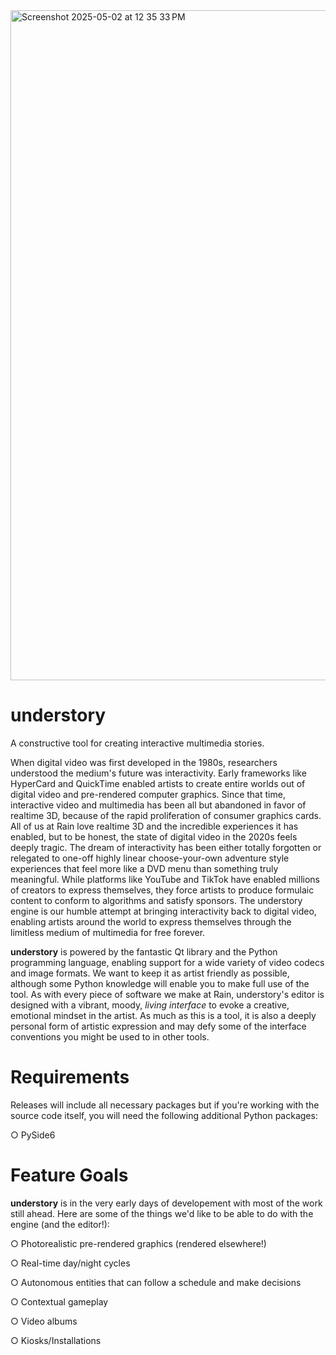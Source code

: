 <img width="1072" alt="Screenshot 2025-05-02 at 12 35 33 PM" src="https://github.com/user-attachments/assets/c86d01d7-5572-41d7-80f9-32251609c2fc" />

# understory

A constructive tool for creating interactive multimedia stories.

When digital video was first developed in the 1980s, researchers understood the medium's future was interactivity. Early frameworks like HyperCard and QuickTime enabled artists to create entire worlds out of digital video and pre-rendered computer graphics. Since that time, interactive video and multimedia has been all but abandoned in favor of realtime 3D, because of the rapid proliferation of consumer graphics cards. All of us at Rain love realtime 3D and the incredible experiences it has enabled, but to be honest, the state of digital video in the 2020s feels deeply tragic. The dream of interactivity has been either totally forgotten or relegated to one-off highly linear choose-your-own adventure style experiences that feel more like a DVD menu than something truly meaningful. While platforms like YouTube and TikTok have enabled millions of creators to express themselves, they force artists to produce formulaic content to conform to algorithms and satisfy sponsors. The understory engine is our humble attempt at bringing interactivity back to digital video, enabling artists around the world to express themselves through the limitless medium of multimedia for free forever.

**understory** is powered by the fantastic Qt library and the Python programming language, enabling support for a wide variety of video codecs and image formats. We want to keep it as artist friendly as possible, although some Python knowledge will enable you to make full use of the tool. As with every piece of software we make at Rain, understory's editor is designed with a vibrant, moody, *living interface* to evoke a creative, emotional mindset in the artist. As much as this is a tool, it is also a deeply personal form of artistic expression and may defy some of the interface conventions you might be used to in other tools. 

# Requirements

Releases will include all necessary packages but if you're working with the source code itself, you will need the following additional Python packages:

○ PySide6

# Feature Goals

**understory** is in the very early days of developement with most of the work still ahead. Here are some of the things we'd like to be able to do with the engine (and the editor!):

○ Photorealistic pre-rendered graphics (rendered elsewhere!)

○ Real-time day/night cycles

○ Autonomous entities that can follow a schedule and make decisions

○ Contextual gameplay

○ Video albums

○ Kiosks/Installations


